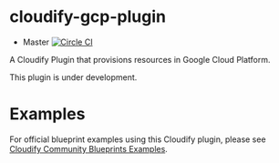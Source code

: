 # cloudify-gcp-plugin

* Master [![Circle CI](https://circleci.com/gh/cloudify-cosmo/cloudify-gcp-plugin.svg?style=shield)](https://circleci.com/gh/cloudify-cosmo/cloudify-gcp-plugin)

A Cloudify Plugin that provisions resources in Google Cloud Platform. 

This plugin is under development.

# Examples
For official blueprint examples using this Cloudify plugin, please see [Cloudify Community Blueprints Examples](https://github.com/cloudify-community/blueprint-examples/).
